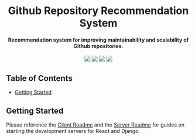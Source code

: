 <p align="center">
    <h1 align="center">Github Repository Recommendation System</h1>
    <h4 align="center">Recommendation system for improving maintainability and scalability of Github repositories. </h4>
</p>
<p align="center">
    <a href="#"><img src="https://img.shields.io/badge/node-v12.18.3-blue"></a>
    <a href="#"><img src="https://img.shields.io/badge/npm-v6.14.6-blue"></a>
    <a href="#"><img src="https://img.shields.io/badge/python-v3.10.0-blue"></a>
    <a href="#"><img src="https://img.shields.io/badge/docker-v19.03.13-green"></a>
</p>

## Table of Contents
 * [Getting Started](#getting-started)
 

## Getting Started
Please reference the [Client Readme](client/README.md) and the [Server Readme](server/README.md) for guides on starting the development servers for React and Django.
